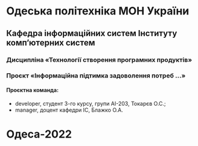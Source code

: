 # Одеська політехніка МОН України 
## Кафедра інформаційних систем Інституту комп’ютерних систем 
### Дисципліна «Технології створення програмних продуктів» 
### Проєкт «Інформаційна підтимка задоволення потреб ...» 
#### Проєктна команда:
- developer, студент 3-го курсу, групи АІ-203, Токарєв О.С.;
- manager, доцент кафедри ІС, Блажко О.А.
# Одеса-2022
